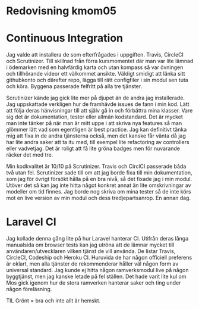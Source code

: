 ---
---
Redovisning kmom05
=========================

Continuous Integration
=========================
Jag valde att installera de som efterfrågades i uppgiften. Travis, CircleCI och Scrutinizer. Till skillnad från förra kursmomentet där man var lite lämnad i ödemarken med en halvfärdig karta och utan kompass så var övningen och tillhörande videor ett välkommet ansikte. Väldigt smidigt att länka sitt githubkonto och därefter repo, lägga till rätt configfiler i sin modul sen tuta och köra. Byggena passerade felfritt på alla tre tjänster.

Scrutinizer kände jag gick lite mer på djupet än de andra jag installerade. Jag uppskattade verkligen hur de framhävde issues de fann i min kod. Lätt att följa deras hänvisningar till att själv gå in och förbättra mina klasser. Vare sig det är dokumentation, tester eller allmän kodstandard. Det är mycket man inte tänker på när man är mitt uppe i att skriva nya features så man glömmer lätt vad som egentligen är best practice. Jag kan definitivt tänka mig att fixa in de andra tjänsterna också, men det kanske får vänta då jag har lite andra saker att ta itu med, till exempel lite refactoring av controllers eller vadvetjag. Det är roligt att få lite gröna badges men för nuvarande räcker det med tre.

Min kodkvalitet är 10/10 på Scrutinizer. Travis och CirclCI passerade båda två utan fel. Scrutinizer sade till om att jag borde fixa till min dokumentation, som jag för övrigt försökt hålla på en bra nivå, så det fixade jag i min modul. Utöver det så kan jag inte hitta något konkret annat än lite omskrivningar av modeller om tid finnes.
Jag borde nog skriva om mina tester så de inte körs mot en live version av min modul och dess tredjepartsanrop. En annan dag.

Laravel CI
=========================
Jag kollade denna gång lite på hur Laravel hanterar CI. Utifrån deras långa manualsida om browser tests kan jag utröna att de lämnar mycket till användaren/utvecklaren vilken tjänst de vill använda. De listar Travis, CircleCI, Codeship och Heroku CI. Huruvida de har någon officiell preferens är oklart, men alla tjänster de rekommenderar håller väl någon form av universal standard. Jag kunde ej hitta någon ramverksmodul live på någon byggtjänst, men jag kanske letade på fel ställen. Det hade varit lite kul om Mos gick igenom hur de stora ramverken hanterar saker och ting under någon föreläsning.

TIL Grönt = bra och inte allt är hemskt.
